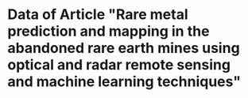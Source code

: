 # Data of Article "Rare metal prediction and mapping in the abandoned rare earth mines using optical and radar remote sensing and machine learning techniques"
